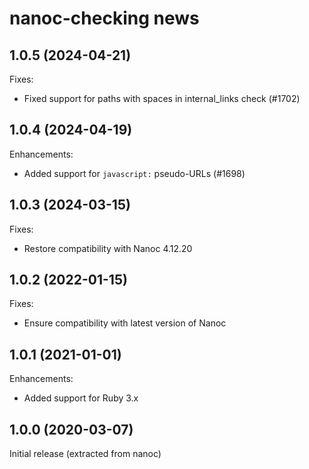 # nanoc-checking news

## 1.0.5 (2024-04-21)

Fixes:

- Fixed support for paths with spaces in internal_links check (#1702)

## 1.0.4 (2024-04-19)

Enhancements:

- Added support for `javascript:` pseudo-URLs (#1698)

## 1.0.3 (2024-03-15)

Fixes:

- Restore compatibility with Nanoc 4.12.20

## 1.0.2 (2022-01-15)

Fixes:

- Ensure compatibility with latest version of Nanoc

## 1.0.1 (2021-01-01)

Enhancements:

- Added support for Ruby 3.x

## 1.0.0 (2020-03-07)

Initial release (extracted from nanoc)

